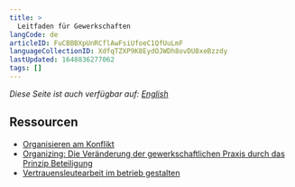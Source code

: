 ```yaml
---
title: >
  Leitfaden für Gewerkschaften
langCode: de
articleID: FuCBBBXpUnRCflAwFsiUfoeC1QfUuLmF
languageCollectionID: XdfqTZXP9K8EydOJWDh8ovDU8xeBzzdy
lastUpdated: 1648836277062
tags: []
---
```


_Diese Seite ist auch verfügbar auf:_ [_English_](/campaigns/labor-unions)

## Ressourcen

-   [Organisieren am Konflikt](https://www.vsa-verlag.de/nc/detail/artikel/organisieren-am-konflikt/)
-   [Organizing: Die Veränderung der gewerkschaftlichen Praxis durch das Prinzip Beteiligung](https://www.vsa-verlag.de/nc/detail/artikel/organizing-2/)
-   [Vertrauensleutearbeit im betrieb gestalten](https://bayern.verdi.de/gruppen/vertrauensleute/++file++51d283cd6f68443330001543/download/Vertrauensleutearbeit-im-Betrieb-gestalten-1.pdf)